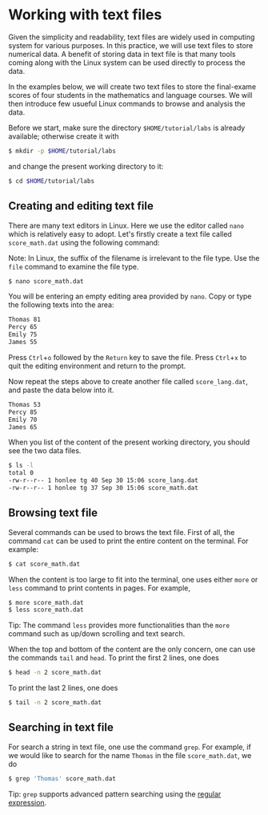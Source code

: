 # Working with text files

Given the simplicity and readability, text files are widely used in computing system for various purposes. In this practice, we will use text files to store numerical data. A benefit of storing data in text file is that many tools coming along with the Linux system can be used directly to process the data.

In the examples below, we will create two text files to store the final-exame scores of four students in the mathematics and language courses.  We will then introduce few usueful Linux commands to browse and analysis the data. 

Before we start, make sure the directory `$HOME/tutorial/labs` is already available; otherwise create it with

```bash
$ mkdir -p $HOME/tutorial/labs
``` 

and change the present working directory to it:

```bash
$ cd $HOME/tutorial/labs
``` 

## Creating and editing text file

There are many text editors in Linux.  Here we use the editor called `nano` which is relatively easy to adopt. Let's firstly create a text file called `score_math.dat` using the following command:

Note: In Linux, the suffix of the filename is irrelevant to the file type. Use the `file` command to examine the file type.

```bash
$ nano score_math.dat
```

You will be entering an empty editing area provided by `nano`. Copy or type the following texts into the area:

```bash
Thomas 81
Percy 65
Emily 75
James 55
```

Press `Ctrl`+`o` followed by the `Return` key to save the file.  Press `Ctrl`+`x` to quit the editing environment and return to the prompt.

Now repeat the steps above to create another file called `score_lang.dat`, and paste the data below into it.

```bash
Thomas 53 
Percy 85 
Emily 70 
James 65
```

When you list of the content of the present working directory, you should see the two data files. 

```bash
$ ls -l
total 0
-rw-r--r-- 1 honlee tg 40 Sep 30 15:06 score_lang.dat
-rw-r--r-- 1 honlee tg 37 Sep 30 15:06 score_math.dat
```

## Browsing text file

Several commands can be used to brows the text file.  First of all, the command `cat` can be used to print the entire content on the terminal.  For example:

```bash
$ cat score_math.dat
```

When the content is too large to fit into the terminal, one uses either `more` or `less` command to print contents in pages. For example,

```bash
$ more score_math.dat
$ less score_math.dat
``` 

Tip: The command `less` provides more functionalities than the `more` command such as up/down scrolling and text search.

When the top and bottom of the content are the only concern, one can use the commands `tail` and `head`. To print the first 2 lines, one does

```bash
$ head -n 2 score_math.dat
```

To print the last 2 lines, one does 

```bash
$ tail -n 2 score_math.dat
```

## Searching in text file

For search a string in text file, one use the command `grep`.  For example, if we would like to search for the name `Thomas` in the file `score_math.dat`, we do

```bash
$ grep 'Thomas' score_math.dat
```

Tip: `grep` supports advanced pattern searching using the [regular expression](http://tldp.org/LDP/Bash-Beginners-Guide/html/sect_04_01.html).
